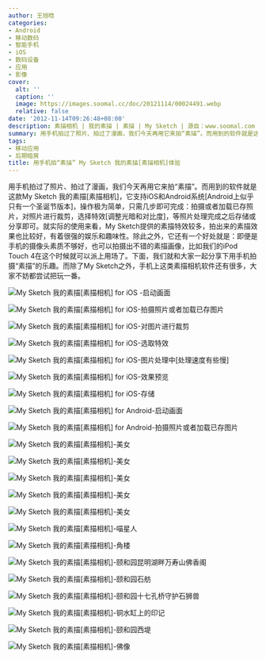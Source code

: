 ```yaml
---
author: 王旭晗
categories:
- Android
- 移动数码
- 智能手机
- iOS
- 数码设备
- 应用
- 影像
cover:
  alt: ''
  caption: ''
  image: https://images.soomal.cc/doc/20121114/00024491.webp
  relative: false
date: '2012-11-14T09:26:48+08:00'
description: 素描相机 | 我的素描 | 素描 | My Sketch | 源自：www.soomal.com | 版权：原创 |  平均/总评分：07.25/29
summary: 用手机拍过了照片、拍过了漫画，我们今天再用它来拍“素描”。而用到的软件就是这款My Sketch 我的素描[素描相机]，它支持iOS和Android系统，操作极为简单，只需几步即可完成：拍摄或者加载已存照片，对照片进行裁剪，选择特效[调整光暗和对比度]，等照片处理完成之后存储或分享即可。
tags:
- 移动应用
- 后期暗房
title: 用手机拍“素描” My Sketch 我的素描[素描相机]体验
---
```


用手机拍过了照片、拍过了漫画，我们今天再用它来拍“素描”。而用到的软件就是这款My Sketch 我的素描[素描相机]，它支持iOS和Android系统[Android上似乎只有一个圣诞节版本]，操作极为简单，只需几步即可完成：拍摄或者加载已存照片，对照片进行裁剪，选择特效[调整光暗和对比度]，等照片处理完成之后存储或分享即可。就实际的使用来看，My Sketch提供的素描特效较多，拍出来的素描效果也比较好，有着很强的娱乐和趣味性。除此之外，它还有一个好处就是：即便是手机的摄像头素质不够好，也可以拍摄出不错的素描画像，比如我们的iPod Touch 4在这个时候就可以派上用场了。下面，我们就和大家一起分享下用手机拍摄“素描”的乐趣。而除了My Sketch之外，手机上这类素描相机软件还有很多，大家不妨都尝试把玩一番。



![My Sketch 我的素描[素描相机] for iOS -启动画面](https://images.soomal.cc/doc/20121114/00024479.webp)



![My Sketch 我的素描[素描相机] for iOS-拍摄照片或者加载已存图片](https://images.soomal.cc/doc/20121114/00024480.webp)



![My Sketch 我的素描[素描相机] for iOS-对图片进行裁剪](https://images.soomal.cc/doc/20121114/00024481.webp)



![My Sketch 我的素描[素描相机] for iOS-选取特效](https://images.soomal.cc/doc/20121114/00024482.webp)



![My Sketch 我的素描[素描相机] for iOS-图片处理中[处理速度有些慢]](https://images.soomal.cc/doc/20121114/00024483.webp)



![My Sketch 我的素描[素描相机] for iOS-效果预览](https://images.soomal.cc/doc/20121114/00024484.webp)



![My Sketch 我的素描[素描相机] for iOS-存储](https://images.soomal.cc/doc/20121114/00024485.webp)



![My Sketch 我的素描[素描相机] for Android-启动画面](https://images.soomal.cc/doc/20121114/00024486.webp)



![My Sketch 我的素描[素描相机] for Android-拍摄照片或者加载已存图片](https://images.soomal.cc/doc/20121114/00024487.webp)



![My Sketch 我的素描[素描相机]-美女](https://images.soomal.cc/doc/20121114/00024488.webp)



![My Sketch 我的素描[素描相机]-美女](https://images.soomal.cc/doc/20121114/00024489.webp)



![My Sketch 我的素描[素描相机]-美女](https://images.soomal.cc/doc/20121114/00024490.webp)



![My Sketch 我的素描[素描相机]-美女](https://images.soomal.cc/doc/20121114/00024491.webp)



![My Sketch 我的素描[素描相机]-美女](https://images.soomal.cc/doc/20121114/00024492.webp)



![My Sketch 我的素描[素描相机]-喵星人](https://images.soomal.cc/doc/20121114/00024493.webp)



![My Sketch 我的素描[素描相机]-角楼](https://images.soomal.cc/doc/20121114/00024494.webp)



![My Sketch 我的素描[素描相机]-颐和园昆明湖畔万寿山佛香阁](https://images.soomal.cc/doc/20121114/00024495.webp)



![My Sketch 我的素描[素描相机]-颐和园石舫](https://images.soomal.cc/doc/20121114/00024496.webp)



![My Sketch 我的素描[素描相机]-颐和园十七孔桥守护石狮兽](https://images.soomal.cc/doc/20121114/00024497.webp)



![My Sketch 我的素描[素描相机]-铜水缸上的印记](https://images.soomal.cc/doc/20121114/00024498.webp)



![My Sketch 我的素描[素描相机]-颐和园西堤](https://images.soomal.cc/doc/20121114/00024499.webp)



![My Sketch 我的素描[素描相机]-佛像](https://images.soomal.cc/doc/20121114/00024500.webp)